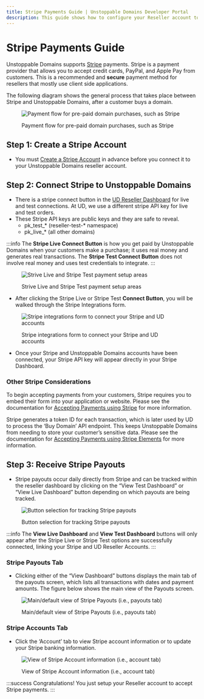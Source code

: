 ```yaml
---
title: Stripe Payments Guide | Unstoppable Domains Developer Portal
description: This guide shows how to configure your Reseller account to accept Stripe payments. Payout information can be tracked in the UD Reseller Dashboard.
---
```


# Stripe Payments Guide

Unstoppable Domains supports [Stripe](http://stripe.com) payments. Stripe is a payment provider that allows you to accept credit cards, PayPal, and Apple Pay from customers. This is a recommended and **secure** payment method for resellers that mostly use client side applications.

The following diagram shows the general process that takes place between Stripe and Unstoppable Domains, after a customer buys a domain.

<figure>

![Payment flow for pre-paid domain purchases, such as Stripe](/images/paid-domains-claiming-prepayment.png '#width=80%;')

<figcaption>Payment flow for pre-paid domain purchases, such as Stripe</figcaption>
</figure>

## Step 1: Create a Stripe Account

- You must [Create a Stripe Account](https://dashboard.stripe.com/register?redirect=%2Fsettings%2Faccount%2F) in advance before you connect it to your Unstoppable Domains reseller account.

## Step 2: Connect Stripe to Unstoppable Domains

- There is a stripe connect button in the [UD Reseller Dashboard](https://unstoppabledomains.com/resellers) for live and test connections. At UD, we use a different stripe API key for live and test orders.
- These Stripe API keys are public keys and they are safe to reveal.
  - pk_test\_\* (reseller-test-\* namespace)
  - pk_live\_\* (all other domains)

:::info
The **Stripe Live Connect Button** is how you get paid by Unstoppable Domains when your customers make a purchase; it uses real money and generates real transactions. The **Stripe Test Connect Button** does not involve real money and uses test credentials to integrate.
:::

<figure>

![Strive Live and Stripe Test payment setup areas](/images/screen-shot-2021-07-12-at-2.04.09-pm.png '#width=80%;')

<figcaption>Strive Live and Stripe Test payment setup areas</figcaption>
</figure>

- After clicking the Stripe Live or Stripe Test **Connect Button**, you will be walked through the Stripe Integrations form.

<figure>

![Stripe integrations form to connect your Stripe and UD accounts](/images/10.png '#width=80%;')

<figcaption>Stripe integrations form to connect your Stripe and UD accounts</figcaption>
</figure>

- Once your Stripe and Unstoppable Domains accounts have been connected, your Stripe API key will appear directly in your Stripe Dashboard.

### Other Stripe Considerations

To begin accepting payments from your customers, Stripe requires you to embed their form into your application or website. Please see the documentation for [Accepting Payments using Stripe](https://stripe.com/docs/payments/accept-a-payment?platform=web) for more information.

Stripe generates a token ID for each transaction, which is later used by UD to process the ‘Buy Domain’ API endpoint. This keeps Unstoppable Domains from needing to store your customer’s sensitive data. Please see the documentation for [Accepting Payments using Stripe Elements](https://stripe.com/docs/payments/accept-a-payment-charges#web) for more information.

## Step 3: Receive Stripe Payouts

- Stripe payouts occur daily directly from Stripe and can be tracked within the reseller dashboard by clicking on the “View Test Dashboard” or “View Live Dashboard” button depending on which payouts are being tracked.

<figure>

![Button selection for tracking Stripe payouts](/images/screen-shot-2021-07-12-at-2.53.26-pm.png '#width=80%;')

<figcaption>Button selection for tracking Stripe payouts</figcaption>
</figure>

:::info
The **View Live Dashboard** and **View Test Dashboard** buttons will only appear after the Stripe Live or Stripe Test options are successfully connected, linking your Stripe and UD Reseller Accounts.
:::

### Stripe Payouts Tab

- Clicking either of the “View Dashboard” buttons displays the main tab of the payouts screen, which lists all transactions with dates and payment amounts. The figure below shows the main view of the Payouts screen.

<figure>

![Main/default view of Stripe Payouts (i.e., payouts tab) ](/images/24.png '#width=80%;')

<figcaption>Main/default view of Stripe Payouts (i.e., payouts tab) </figcaption>
</figure>

### Stripe Accounts Tab

- Click the ‘Account’ tab to view Stripe account information or to update your Stripe banking information.

<figure>

![View of Stripe Account information (i.e., account tab)](/images/25.png '#width=80%;')

<figcaption>View of Stripe Account information (i.e., account tab)</figcaption>
</figure>

:::success Congratulations!
You just setup your Reseller account to accept Stripe payments.
:::
